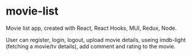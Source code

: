 # movie-list 

Movie list app, created with React, React Hooks, MUI, Redux, Node.

User can register, login, logout, upload movie details, useing imdb-light (fetching a movie/tv details), add comment and rating to the movie.
